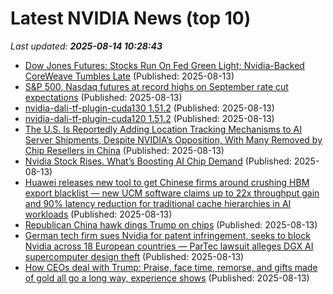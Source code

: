 # Latest NVIDIA News (top 10)
_Last updated: **2025-08-14 10:28:43**_

- [Dow Jones Futures: Stocks Run On Fed Green Light; Nvidia-Backed CoreWeave Tumbles Late](https://biztoc.com/x/3a4fb6f294707028) (Published: 2025-08-13)
- [S&P 500, Nasdaq futures at record highs on September rate cut expectations](https://finance.yahoo.com/news/p-500-nasdaq-futures-record-101553066.html) (Published: 2025-08-13)
- [nvidia-dali-tf-plugin-cuda130 1.51.2](https://pypi.org/project/nvidia-dali-tf-plugin-cuda130/1.51.2/) (Published: 2025-08-13)
- [nvidia-dali-tf-plugin-cuda120 1.51.2](https://pypi.org/project/nvidia-dali-tf-plugin-cuda120/1.51.2/) (Published: 2025-08-13)
- [The U.S. Is Reportedly Adding Location Tracking Mechanisms to AI Server Shipments, Despite NVIDIA’s Opposition, With Many Removed by Chip Resellers in China](https://wccftech.com/the-us-is-reportedly-adding-location-tracking-mechanisms-to-ai-server-shipments-despite-nvidia-opposition/) (Published: 2025-08-13)
- [Nvidia Stock Rises. What’s Boosting AI Chip Demand](https://biztoc.com/x/d608e7bdc30cf2dc) (Published: 2025-08-13)
- [Huawei releases new tool to get Chinese firms around crushing HBM export blacklist — new UCM software claims up to 22x throughput gain and 90% latency reduction for traditional cache hierarchies in AI workloads](https://www.tomshardware.com/tech-industry/artificial-intelligence/huawei-releases-new-tool-to-get-chinese-firms-around-crushing-hbm-export-blacklist-new-ucm-software-claims-up-to-22x-throughput-gain-and-90-percent-latency-reduction-for-traditional-cache-hierarchies-in-ai-workloads) (Published: 2025-08-13)
- [Republican China hawk dings Trump on chips](https://biztoc.com/x/9b6ae40d59cdb6f2) (Published: 2025-08-13)
- [German tech firm sues Nvidia for patent infringement, seeks to block Nvidia across 18 European countries — ParTec lawsuit alleges DGX AI supercomputer design theft](https://www.tomshardware.com/tech-industry/german-tech-firm-sues-nvidia-for-patent-infringement-seeks-to-block-nvidia-across-18-european-countries-partec-lawsuit-alleges-dgx-ai-supercomputer-design-theft) (Published: 2025-08-13)
- [How CEOs deal with Trump: Praise, face time, remorse, and gifts made of gold all go a long way, experience shows](https://fortune.com/2025/08/13/how-ceos-deal-with-trump-praise-face-time-remorse-and-gifts-made-of-gold-all-go-a-long-way-experience-shows/) (Published: 2025-08-13)

